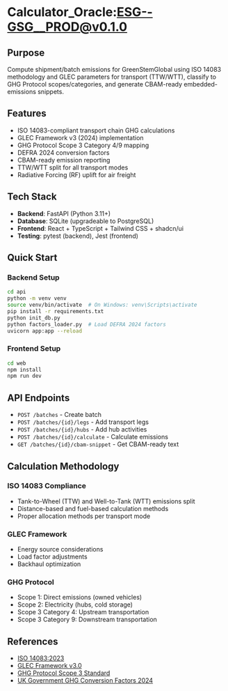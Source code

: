 # Calculator_Oracle:ESG--GSG__PROD@v0.1.0

## Purpose
Compute shipment/batch emissions for GreenStemGlobal using ISO 14083 methodology and GLEC parameters for transport (TTW/WTT), classify to GHG Protocol scopes/categories, and generate CBAM-ready embedded-emissions snippets.

## Features
- ISO 14083-compliant transport chain GHG calculations
- GLEC Framework v3 (2024) implementation
- GHG Protocol Scope 3 Category 4/9 mapping
- DEFRA 2024 conversion factors
- CBAM-ready emission reporting
- TTW/WTT split for all transport modes
- Radiative Forcing (RF) uplift for air freight

## Tech Stack
- **Backend**: FastAPI (Python 3.11+)
- **Database**: SQLite (upgradeable to PostgreSQL)
- **Frontend**: React + TypeScript + Tailwind CSS + shadcn/ui
- **Testing**: pytest (backend), Jest (frontend)

## Quick Start

### Backend Setup
```bash
cd api
python -m venv venv
source venv/bin/activate  # On Windows: venv\Scripts\activate
pip install -r requirements.txt
python init_db.py
python factors_loader.py  # Load DEFRA 2024 factors
uvicorn app:app --reload
```

### Frontend Setup
```bash
cd web
npm install
npm run dev
```

## API Endpoints

- `POST /batches` - Create batch
- `POST /batches/{id}/legs` - Add transport legs
- `POST /batches/{id}/hubs` - Add hub activities
- `POST /batches/{id}/calculate` - Calculate emissions
- `GET /batches/{id}/cbam-snippet` - Get CBAM-ready text

## Calculation Methodology

### ISO 14083 Compliance
- Tank-to-Wheel (TTW) and Well-to-Tank (WTT) emissions split
- Distance-based and fuel-based calculation methods
- Proper allocation methods per transport mode

### GLEC Framework
- Energy source considerations
- Load factor adjustments
- Backhaul optimization

### GHG Protocol
- Scope 1: Direct emissions (owned vehicles)
- Scope 2: Electricity (hubs, cold storage)
- Scope 3 Category 4: Upstream transportation
- Scope 3 Category 9: Downstream transportation

## References
- [ISO 14083:2023](https://www.iso.org/standard/78864.html)
- [GLEC Framework v3.0](https://www.smartfreightcentre.org/en/glec-framework/)
- [GHG Protocol Scope 3 Standard](https://ghgprotocol.org/standards/scope-3-standard)
- [UK Government GHG Conversion Factors 2024](https://www.gov.uk/government/publications/greenhouse-gas-reporting-conversion-factors-2024)